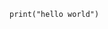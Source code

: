 ```
print("hello world")
```

<!---
mogmoug/mogmoug is a ✨ special ✨ repository because its `README.md` (this file) appears on your GitHub profile.
You can click the Preview link to take a look at your changes.
--->
